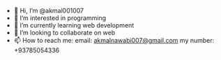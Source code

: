 - 👋 Hi, I’m @akmal001007
- 👀 I’m interested in programming
- 🌱 I’m currently learning web development
- 💞️ I’m looking to collaborate on web
- 📫 How to reach me: email: akmalnawabi007@gmail.com
my number: +93785054336

<!---
akmal001007/akmal001007 is a ✨ special ✨ repository because its `README.md` (this file) appears on your GitHub profile.
You can click the Preview link to take a look at your changes.
--->
